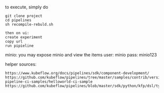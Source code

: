 to execute, simply do 
```
git clone project
cd pipelines
sh recompile-rebuld.sh

then on ui:
create experiment
copy url
run pipieline
```


minio:
you may expose minio and view the items
user: minio
pass: minio123

helper sources:
```
https://www.kubeflow.org/docs/pipelines/sdk/component-development/    
https://github.com/kubeflow/pipelines/tree/master/samples/contrib/versioned-pipeline-ci-samples/helloworld-ci-sample
https://github.com/kubeflow/pipelines/blob/master/sdk/python/kfp/dsl/types.py
```